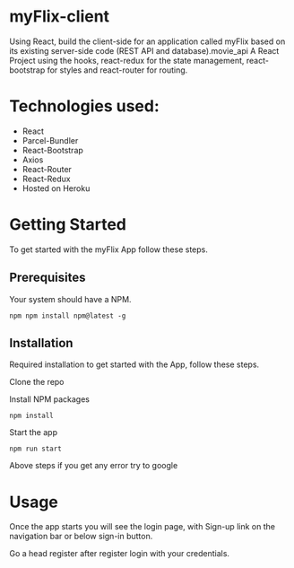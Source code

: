 # myFlix-client
Using React, build the client-side for an application called myFlix based on its existing server-side code (REST API and database).movie_api
A React Project using the hooks, react-redux for the state management, react-bootstrap for styles and react-router for routing.

# Technologies used:
* React
* Parcel-Bundler
* React-Bootstrap
* Axios
* React-Router
* React-Redux
* Hosted on Heroku

# Getting Started
To get started with the myFlix App follow these steps.

## Prerequisites
Your system should have a NPM.
```
npm npm install npm@latest -g
```

## Installation
Required installation to get started with the App, follow these steps.

Clone the repo

Install NPM packages 
```
npm install
```

Start the app 
```
npm run start
```

Above steps if you get any error try to google

# Usage
Once the app starts you will see the login page, with Sign-up link on the navigation bar or below sign-in button.

Go a head register after register login with your credentials.
